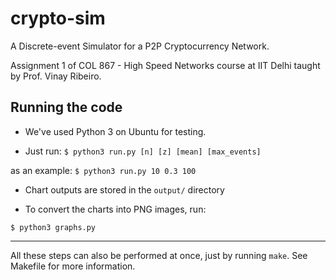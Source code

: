 
# crypto-sim

A Discrete-event Simulator for a P2P Cryptocurrency Network.

Assignment 1 of COL 867 - High Speed Networks course at IIT Delhi taught by Prof. Vinay Ribeiro.


## Running the code

* We've used Python 3 on Ubuntu for testing.

* Just run: `$ python3 run.py [n] [z] [mean] [max_events]`

as an example: `$ python3 run.py 10 0.3 100`

* Chart outputs are stored in the `output/` directory

* To convert the charts into PNG images, run:

`$ python3 graphs.py`

---

All these steps can also be performed at once, just by running `make`. See Makefile for more information.
